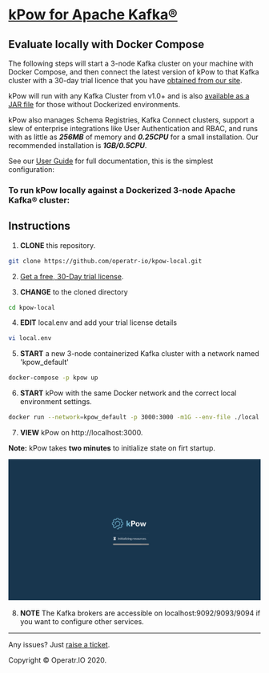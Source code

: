 # [kPow for Apache Kafka®](https://kpow.io) 
## Evaluate locally with Docker Compose

The following steps will start a 3-node Kafka cluster on your machine with Docker Compose, and then connect the latest version of kPow to that Kafka cluster with a 30-day trial licence that you have [obtained from our site](https://kpow.io/try/).

kPow will run with any Kafka Cluster from v1.0+ and is also [available as a JAR file](https://kpow.io/releases) for those without Dockerized environments. 

kPow also manages Schema Registries, Kafka Connect clusters, support a slew of enterprise integrations like User Authentication and RBAC, and runs with as little as ***256MB*** of memory and ***0.25CPU*** for a small installation. Our recommended installation is ***1GB/0.5CPU***.

See our [User Guide](https://docs.kpow.io) for full documentation, this is the simplest configuration:

### To run kPow locally against a Dockerized 3-node Apache Kafka® cluster:

## Instructions

1. **CLONE** this repository.

```bash
git clone https://github.com/operatr-io/kpow-local.git
```

2. [Get a free, 30-Day trial license](https://kpow.io/try/).

3. **CHANGE** to the cloned directory

```bash
cd kpow-local
```

4. **EDIT** local.env and add your trial license details

```bash
vi local.env
```

5. **START** a new 3-node containerized Kafka cluster with a network named 'kpow_default'

```bash
docker-compose -p kpow up
```

6. **START** kPow with the same Docker network and the correct local environment settings.

```bash
docker run --network=kpow_default -p 3000:3000 -m1G --env-file ./local.env operatr/kpow:latest
```

7. **VIEW** kPow on http://localhost:3000. 

**Note:** kPow takes **two minutes** to initialize state on firt startup.

![kPow Starting](resources/screen-resources.png?raw=true)

8. **NOTE** The Kafka brokers are accessible on localhost:9092/9093/9094 if you want to configure other services.
-----

Any issues? Just [raise a ticket](https://github.com/operatr-io/community/issues).

Copyright © Operatr.IO 2020.
